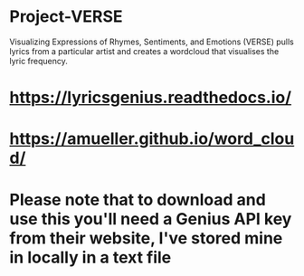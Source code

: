 # Project-VERSE
Visualizing Expressions of Rhymes, Sentiments, and Emotions (VERSE) pulls lyrics from a particular artist and creates a wordcloud that visualises the lyric frequency.

# https://lyricsgenius.readthedocs.io/
# https://amueller.github.io/word_cloud/

# Please note that to download and use this you'll need a Genius API key from their website, I've stored mine in locally in a text file
